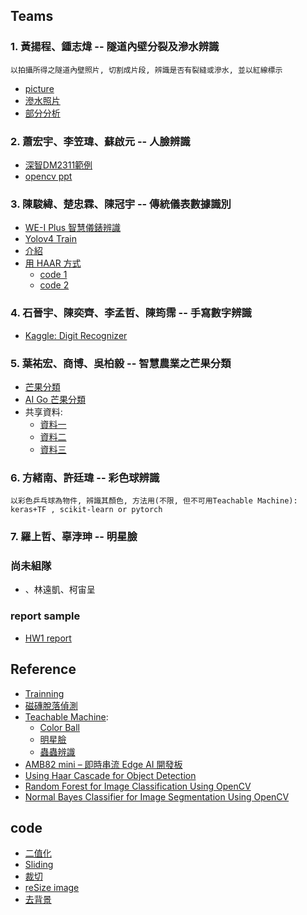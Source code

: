 ## Teams
### 1. 黃揚程、鍾志煒 -- 隧道內壁分裂及滲水辨識
```
以拍攝所得之隧道內壁照片, 切割成片段, 辨識是否有裂縫或滲水, 並以紅線標示
```
* [picture](https://drive.google.com/file/d/18q0CEiLiyk022l9xQ77wGUEGIjNTyhmw/view?usp=drive_link)
* [滲水照片](https://drive.google.com/file/d/1bqVOrnYDjwQ3yIdIBmnshVAhOTshs2yC/view?usp=sharing)
* [部分分析](https://drive.google.com/drive/folders/11YnRqki1cPVAfWvoQP4jFUEx5nI-fV5j?usp=drive_link)
### 2. 蕭宏宇、李笠瑋、蘇啟元 -- 人臉辨識
* [深智DM2311範例](https://github.com/jumbokh/Computer-Vision/blob/main/docs/%E8%AE%A1%E7%AE%97%E6%9C%BA%E8%A7%86%E8%A7%8940%E4%BE%8B%E8%B5%84%E6%96%99.pdf)
* [opencv ppt](https://github.com/jumbokh/Computer-Vision/blob/main/docs/%E7%AC%AC23%E7%AB%A0%E4%BA%BA%E8%87%89%E8%AD%98%E5%88%A5.pptx)
### 3. 陳駿緯、楚忠霖、陳冠宇 -- 傳統儀表數據識別
* [WE-I Plus 智慧儀錶辨識](https://www.ideas-hatch.com/evb_share_detail.jsp?id=70)
* [Yolov4 Train](https://github.com/jumbokh/Computer-Vision/blob/main/notebooks/YOLOv4_Tutorial.ipynb)
* [介紹](https://github.com/jumbokh/Computer-Vision/blob/main/docs/HUB%208735_%E6%99%BA%E6%85%A7%E5%84%80%E9%8C%B6%E5%B7%A5%E6%A5%AD%E6%87%89%E7%94%A8_0825.pdf)
* [用 HAAR 方式](https://github.com/jumbokh/Computer-Vision/blob/main/docs/ch30%E5%BB%BA%E7%AB%8B%E5%93%88%E7%88%BE%E7%89%B9%E5%BE%B5%E5%88%86%E9%A1%9E%E5%99%A8-%E8%BB%8A%E7%89%8C%E8%BE%A8%E8%AD%98.pdf)
    * [code 1](https://drive.google.com/file/d/16HSvOovBDjQBXEcy2GZbZlqJUUhAXutt/view?usp=drive_link)
    * [code 2](https://drive.google.com/file/d/1bRGwvbdz5zHt1xdXszEwuJ6_2lNtdOCK/view?usp=drive_link)
### 4. 石晉宇、陳奕齊、李孟哲、陳筠霈 -- 手寫數字辨識
* [Kaggle: Digit Recognizer](https://www.kaggle.com/competitions/digit-recognizer/overview)
### 5. 葉祐宏、商博、吳柏毅 -- 智慧農業之芒果分類
* [芒果分類](https://github.com/jumbokh/Computer-Vision/blob/main/notebooks/AIMango/mango-classification.ipynb)
* [AI Go 芒果分類](https://github.com/jumbokh/Computer-Vision/tree/main/notebooks/AIMango)
* 共享資料:
    * [資料一](https://drive.google.com/file/d/1pCZw19OGsa0lgLlW4NydO2iOcNIqEIPK/view?usp=drive_link)
    * [資料二](https://drive.google.com/file/d/10VpEmE89I-_ChiRvPllDg7gLY4j9BgdO/view?usp=drive_link)
    * [資料三](https://drive.google.com/file/d/17k_A9mqIeYvGyq3bZF_RwQNWdwjYt_Pe/view?usp=drive_link)
### 6. 方緒南、許廷瑋 -- 彩色球辨識
```
以彩色乒乓球為物件, 辨識其顏色, 方法用(不限, 但不可用Teachable Machine): keras+TF , scikit-learn or pytorch
```
### 7. 羅上哲、辜浡珅 -- 明星臉

### 尚未組隊
* 、林遠凱、柯宙呈
### report sample
* [HW1 report](https://github.com/jumbokh/Computer-Vision/blob/main/report.md)
## Reference
* [Trainning](https://github.com/jumbokh/Computer-Vision/edit/main/Trainning.md)
* [磁磚脫落偵測](https://drive.google.com/file/d/1Qv2YNyyUtLRX-4QX9j1e0dvVqiRYdEtv/view?usp=drive_link)
* [Teachable Machine](https://teachablemachine.withgoogle.com/train/image):
     * [Color Ball](https://github.com/jumbokh/Computer-Vision/blob/main/sources/ColorBall.tm)
     * [明星臉](https://github.com/jumbokh/Computer-Vision/blob/main/sources/MyStar.tm)
     * [蟲蟲辨識](https://github.com/jumbokh/Computer-Vision/blob/main/sources/bug.tm)
* [AMB82 mini – 即時串流 Edge AI 開發板](https://www.amebaiot.com/zh/amebapro2-amb82-mini-arduino-getting-started/)
* [Using Haar Cascade for Object Detection](https://machinelearningmastery.com/using-haar-cascade-for-object-detection/?utm_source=drip&utm_medium=email&utm_campaign=Using+Haar+cascade+for+object+detection&utm_content=Using+Haar+cascade+for+object+detection)
* [Random Forest for Image Classification Using OpenCV](https://machinelearningmastery.com/random-forest-for-image-classification-using-opencv/?utm_source=drip&utm_medium=email&utm_campaign=Using+Haar+cascade+for+object+detection&utm_content=Using+Haar+cascade+for+object+detection)
* [Normal Bayes Classifier for Image Segmentation Using OpenCV](https://machinelearningmastery.com/normal-bayes-classifier-for-image-segmentation-using-opencv/?utm_source=drip&utm_medium=email&utm_campaign=Using+Haar+cascade+for+object+detection&utm_content=Using+Haar+cascade+for+object+detection)
## code
* [二值化](https://github.com/jumbokh/Computer-Vision/blob/main/notebooks/Image_threshold.ipynb)
* [Sliding](https://github.com/jumbokh/Computer-Vision/blob/main/notebooks/08_01_Sliding_Window_And_Image_Pyramid.ipynb)
* [裁切](https://github.com/jumbokh/Computer-Vision/blob/main/notebooks/crop_image.ipynb)
* [reSize image](https://github.com/jumbokh/Computer-Vision/blob/main/notebooks/resize_image.ipynb)
* [去背景](https://github.com/jumbokh/Computer-Vision/blob/main/notebooks/removeImgBack.ipynb)
